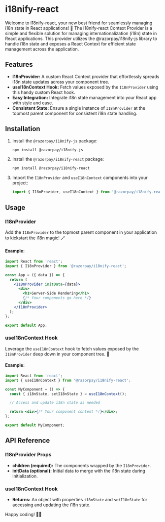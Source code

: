 # i18nify-react

Welcome to i18nify-react, your new best friend for seamlessly managing i18n state in React applications! 🎉 The i18nify-react Context Provider is a simple and flexible solution for managing internationalization (i18n) state in React applications. This provider utilizes the @razorpay/i18nify-js library to handle i18n state and exposes a React Context for efficient state management across the application.

## Features

- **I18nProvider:** A custom React Context provider that effortlessly spreads i18n state updates across your component tree.
- **useI18nContext Hook:** Fetch values exposed by the `I18nProvider` using this handy custom React hook.
- **Easy Integration:** Integrate i18n state management into your React app with style and ease.
- **Consistent State:** Ensure a single instance of `I18nProvider` at the topmost parent component for consistent i18n state handling.

## Installation

1. Install the `@razorpay/i18nify-js` package:

   ```bash
   npm install @razorpay/i18nify-js
   ```

2. Install the `@razorpay/i18nify-react` package:

   ```bash
   npm install @razorpay/i18nify-react
   ```

3. Import the `I18nProvider` and `useI18nContext` components into your project:

   ```javascript
   import { I18nProvider, useI18nContext } from '@razorpay/i18nify-react';
   ```

## Usage

### I18nProvider

Add the `I18nProvider` to the topmost parent component in your application to kickstart the i18n magic! 🪄

#### Example:

```jsx
import React from 'react';
import { I18nProvider } from '@razorpay/i18nify-react';

const App = ({ data }) => {
  return (
    <I18nProvider initData={data}>
      <div>
        <h1>Server-Side Rendering</h1>
        {/* Your components go here */}
      </div>
    </I18nProvider>
  );
};

export default App;
```

### useI18nContext Hook

Leverage the `useI18nContext` hook to fetch values exposed by the `I18nProvider` deep down in your component tree. 🌳

#### Example:

```jsx
import React from 'react';
import { useI18nContext } from '@razorpay/i18nify-react';

const MyComponent = () => {
  const { i18nState, setI18nState } = useI18nContext();

  // Access and update i18n state as needed

  return <div>{/* Your component content */}</div>;
};

export default MyComponent;
```

## API Reference

### I18nProvider Props

- **children (required):** The components wrapped by the `I18nProvider`.
- **initData (optional):** Initial data to merge with the i18n state during initialization.

### useI18nContext Hook

- **Returns:** An object with properties `i18nState` and `setI18nState` for accessing and updating the i18n state.

Happy coding! 🚀🌈
